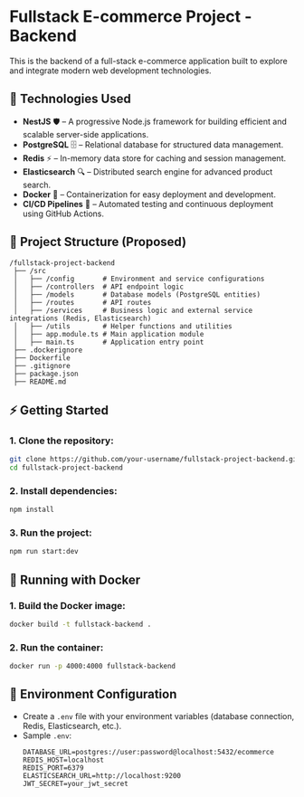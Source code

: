 # Fullstack E-commerce Project - Backend

This is the backend of a full-stack e-commerce application built to explore and integrate modern web development technologies.

## 🚀 Technologies Used
- **NestJS** 🛡️ – A progressive Node.js framework for building efficient and scalable server-side applications.
- **PostgreSQL** 🗄️ – Relational database for structured data management.
- **Redis** ⚡ – In-memory data store for caching and session management.
- **Elasticsearch** 🔍 – Distributed search engine for advanced product search.
- **Docker** 🐳 – Containerization for easy deployment and development.
- **CI/CD Pipelines** 🔄 – Automated testing and continuous deployment using GitHub Actions.

## 📂 Project Structure (Proposed)
```
/fullstack-project-backend
 ├── /src
 │   ├── /config       # Environment and service configurations
 │   ├── /controllers  # API endpoint logic
 │   ├── /models       # Database models (PostgreSQL entities)
 │   ├── /routes       # API routes
 │   ├── /services     # Business logic and external service integrations (Redis, Elasticsearch)
 │   ├── /utils        # Helper functions and utilities
 │   ├── app.module.ts # Main application module
 │   ├── main.ts       # Application entry point
 ├── .dockerignore
 ├── Dockerfile
 ├── .gitignore
 ├── package.json
 ├── README.md
```

## ⚡ Getting Started

### 1. Clone the repository:
```bash
git clone https://github.com/your-username/fullstack-project-backend.git
cd fullstack-project-backend
```

### 2. Install dependencies:
```bash
npm install
```

### 3. Run the project:
```bash
npm run start:dev
```

## 🐳 Running with Docker

### 1. Build the Docker image:
```bash
docker build -t fullstack-backend .
```

### 2. Run the container:
```bash
docker run -p 4000:4000 fullstack-backend
```

## 🔧 Environment Configuration

- Create a `.env` file with your environment variables (database connection, Redis, Elasticsearch, etc.).
- Sample `.env`:
  ```env
  DATABASE_URL=postgres://user:password@localhost:5432/ecommerce
  REDIS_HOST=localhost
  REDIS_PORT=6379
  ELASTICSEARCH_URL=http://localhost:9200
  JWT_SECRET=your_jwt_secret
  ```
